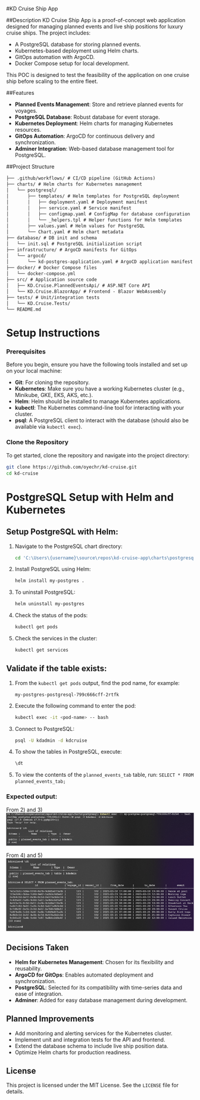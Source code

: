﻿#KD Cruise Ship App

##Description
KD Cruise Ship App is a proof-of-concept web application designed for managing planned events and live ship positions for luxury cruise ships. The project includes:
-	A PostgreSQL database for storing planned events.
-	Kubernetes-based deployment using Helm charts.
-	GitOps automation with ArgoCD.
-	Docker Compose setup for local development.

This POC is designed to test the feasibility of the application on one cruise ship before scaling to the entire fleet.


##Features 

- **Planned Events Management**: Store and retrieve planned events for voyages.
- **PostgreSQL Database**: Robust database for event storage.
- **Kubernetes Deployment**: Helm charts for managing Kubernetes resources.
- **GitOps Automation**: ArgoCD for continuous delivery and synchronization.
- **Adminer Integration**: Web-based database management tool for PostgreSQL.


##Project Structure 
````
├── .github/workflows/ # CI/CD pipeline (GitHub Actions)
├── charts/ # Helm charts for Kubernetes management
│   └── postgresql/
│       ├── templates/ # Helm templates for PostgreSQL deployment
│       │   ├── deployment.yaml # Deployment manifest
│       │   ├── service.yaml # Service manifest
│       │   ├── configmap.yaml # ConfigMap for database configuration
│       │   └── _helpers.tpl # Helper functions for Helm templates
│       ├── values.yaml # Helm values for PostgreSQL
│       └── Chart.yaml # Helm chart metadata
├── database/ # DB init and schema
│   └── init.sql # PostgreSQL initialization script
├── infrastructure/ # ArgoCD manifests for GitOps
│   └── argocd/
│       └── kd-postgres-application.yaml # ArgoCD application manifest
├── docker/ # Docker Compose files
│   └── docker-compose.yml
├── src/ # Application source code
│   ├── KD.Cruise.PlannedEventsApi/ # ASP.NET Core API
│   └── KD.Cruise.BlazorApp/ # Frontend - Blazor WebAssembly
├── tests/ # Unit/integration tests
│   └── KD.Cruise.Tests/
└── README.md 
````

# Setup Instructions

### Prerequisites

Before you begin, ensure you have the following tools installed and set up on your local machine:

- **Git**: For cloning the repository.
- **Kubernetes**: Make sure you have a working Kubernetes cluster (e.g., Minikube, GKE, EKS, AKS, etc.).
- **Helm**: Helm should be installed to manage Kubernetes applications.
- **kubectl**: The Kubernetes command-line tool for interacting with your cluster.
- **psql**: A PostgreSQL client to interact with the database (should also be available via `kubectl exec`).

### Clone the Repository

To get started, clone the repository and navigate into the project directory:

```bash
git clone https://github.com/oyechr/kd-cruise.git
cd kd-cruise
```


# PostgreSQL Setup with Helm and Kubernetes

## Setup PostgreSQL with Helm:

1. Navigate to the PostgreSQL chart directory:
    ```bash
    cd 'C:\Users\{username}\source\repos\kd-cruise-app\charts\postgresql'
    ```

2. Install PostgreSQL using Helm:
    ```bash
    helm install my-postgres .
    ```

3. To uninstall PostgreSQL:
    ```bash
    helm uninstall my-postgres
    ```

4. Check the status of the pods:
    ```bash
    kubectl get pods
    ```

5. Check the services in the cluster:
    ```bash
    kubectl get services
    ```

## Validate if the table exists:

1. From the `kubectl get pods` output, find the pod name, for example:
    ```
    my-postgres-postgresql-799c666cff-2rtfk
    ```

2. Execute the following command to enter the pod:
    ```bash
    kubectl exec -it <pod-name> -- bash
    ```

3. Connect to PostgreSQL:
    ```bash
    psql -U kdadmin -d kdcruise
    ```


4. To show the tables in PostgreSQL, execute:
    ```bash
    \dt
    ```
5. To view the contents of the `planned_events_tab` table, run:
    ```SELECT * FROM planned_events_tab;```

### Expected output:

From 2) and 3) 
![Pod and Connect](docs/images/pod-postgres-connect.png)

From 4) and 5)
 ![Table Contents](docs/images/postgres-table-contents.png)


















## Decisions Taken

- **Helm for Kubernetes Management**: Chosen for its flexibility and reusability.
- **ArgoCD for GitOps**: Enables automated deployment and synchronization.
- **PostgreSQL**: Selected for its compatibility with time-series data and ease of integration.
- **Adminer**: Added for easy database management during development.



## Planned Improvements

- Add monitoring and alerting services for the Kubernetes cluster.
- Implement unit and integration tests for the API and frontend.
- Extend the database schema to include live ship position data.
- Optimize Helm charts for production readiness.



## License

This project is licensed under the MIT License. See the `LICENSE` file for details.
